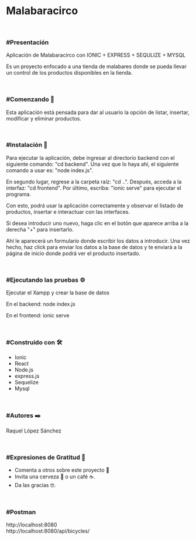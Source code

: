 <h1>Malabaracirco</h1>
<br>
<h3>#Presentación</h3>
<p>Aplicación de Malabaracirco con IONIC + EXPRESS + SEQULIZE + MYSQL</p>
<p>Es un proyecto enfocado a una tienda de malabares donde se pueda llevar un control de los productos disponibles en la tienda.</p>
<br>
<h3>#Comenzando 🚀</h3>
<p>Esta aplicación está pensada para dar al usuario la opción de listar, insertar, modificar y eliminar productos.</p>
<br>

<h3>#Instalación 🔧</h3>
<p>Para ejecutar la aplicación, debe ingresar al directorio backend con el siguiente comando: "cd backend". Una vez que lo haya ahí, el siguiente comando a usar es: "node index.js".</p>

<p>En segundo lugar, regrese a la carpeta raíz: "cd ..". Después, acceda a la interfaz: "cd frontend". Por último, escriba: "ionic serve" para ejecutar el programa.</p>

<p>Con esto, podrá usar la aplicación correctamente y observar el listado de productos, insertar e interactuar con las interfaces.</p>

<p>Si desea introducir uno nuevo, haga clic en el botón que aparece arriba a la derecha "+" para insertarlo.</p>

<p>Ahí le aparecerá un formulario donde escribir los datos a introducir. Una vez hecho, haz click para enviar los datos a la base de datos y te enviará a la página de inicio donde podrá ver el producto insertado.</p>

<br>

<h3>#Ejecutando las pruebas ⚙️</h3>
<p>Ejecutar el Xampp y crear la base de datos</p>
<p>En el backend: node index.js</p>
<p>En el frontend: ionic serve</p>

<br>

<h3>#Construido con 🛠️</h3>
<ul>
<li>Ionic</li>
<li>React</li>
<li>Node.js</li>
<li>express.js</li>
<li>Sequelize</li>
<li>Mysql </li>
</ul>

<br>

<h3>#Autores ✒️</h3>
<p>Raquel López Sánchez</p>

<br>

<h3>#Expresiones de Gratitud 🎁</h3>
<ul>
<li>Comenta a otros sobre este proyecto 📢</li>
<li>Invita una cerveza 🍺 o un café ☕.</li>
<li>Da las gracias 🤓.</li>
</ul>

<br>

<h3>#Postman</h3>

http://localhost:8080
<br>
http://localhost:8080/api/bicycles/


